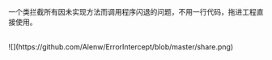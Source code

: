 
一个类拦截所有因未实现方法而调用程序闪退的问题，不用一行代码，拖进工程直接使用。

<br/>
![](https://github.com/Alenw/ErrorIntercept/blob/master/share.png)
<br/>
